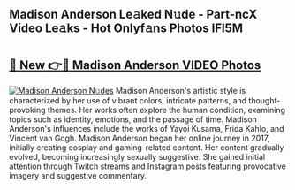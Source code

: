 ## Madison Anderson Le𝚊ked N𝚞de - Part-ncX Video Le𝚊ks - Hot Onlyf𝚊ns Photos lFl5M

# <h2><a href="http://ac17675.deff.icu/?id=Madison+Anderson">🔗 New 👉🔴 Madison Anderson VIDEO Photos</a></h2>

[![Madison Anderson N𝚞des](https://i.imgur.com/rIISA9y.gif)](http://ac17675.deff.icu/?id=Madison+Anderson)
Madison Anderson's artistic style is characterized by her use of vibrant colors, intricate patterns, and thought-provoking themes. Her works often explore the human condition, examining topics such as identity, emotions, and the passage of time. Madison Anderson's influences include the works of Yayoi Kusama, Frida Kahlo, and Vincent van Gogh. Madison Anderson began her online journey in 2017, initially creating cosplay and gaming-related content. Her content gradually evolved, becoming increasingly sexually suggestive. She gained initial attention through Twitch streams and Instagram posts featuring provocative imagery and suggestive commentary.
